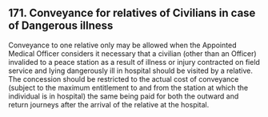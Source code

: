 ## 171. Conveyance for relatives of Civilians in case of Dangerous illness

Conveyance to one relative only may be allowed when the Appointed Medical Officer considers it necessary that a civilian (other than an Officer) invalided to a peace station as a result of illness or injury contracted on field service and Iying dangerously ill in hospital should be visited by a relative. The concession should be restricted to the actual cost of conveyance (subject to the maximum entitlement to and from the station at which the individual is in hospital) the same being paid for both the outward and return journeys after the arrival of the relative at the hospital.
